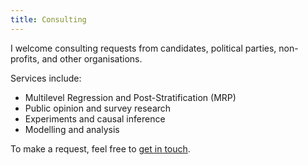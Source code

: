 ```yaml
---
title: Consulting
---
```


I welcome consulting requests from candidates, political parties, non-profits, and other organisations.

Services include:

- Multilevel Regression and Post-Stratification (MRP)
- Public opinion and survey research
- Experiments and causal inference
- Modelling and analysis

To make a request, feel free to [get in touch](mailto:jackobailey@gmail.com).